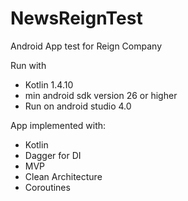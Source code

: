 # NewsReignTest
Android App test for Reign Company


Run with
+ Kotlin 1.4.10
+ min android sdk version 26 or higher
+ Run on android studio 4.0

App implemented with:
+ Kotlin
+ Dagger for DI
+ MVP 
+ Clean Architecture
+ Coroutines 


